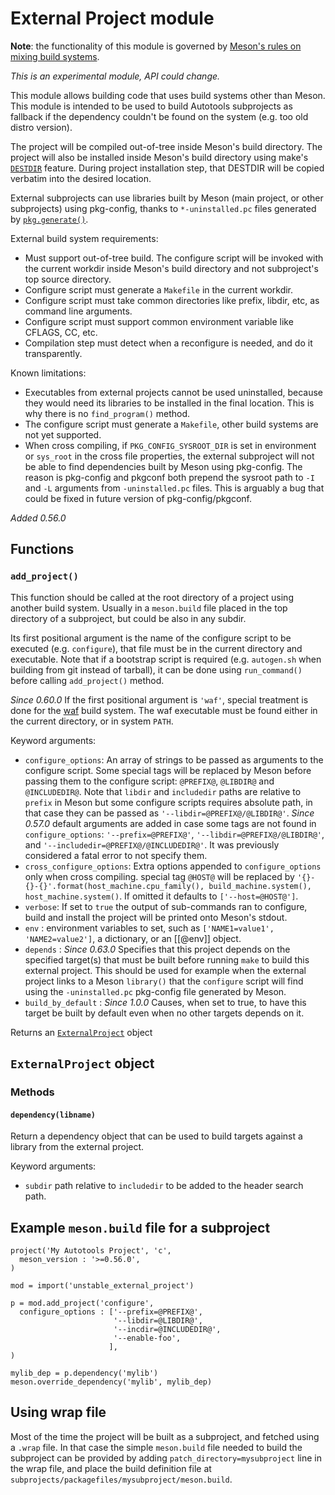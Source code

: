 # External Project module

**Note**: the functionality of this module is governed by [Meson's
  rules on mixing build systems](Mixing-build-systems.md).

*This is an experimental module, API could change.*

This module allows building code that uses build systems other than
Meson. This module is intended to be used to build Autotools
subprojects as fallback if the dependency couldn't be found on the
system (e.g. too old distro version).

The project will be compiled out-of-tree inside Meson's build
directory. The project will also be installed inside Meson's build
directory using make's
[`DESTDIR`](https://www.gnu.org/prep/standards/html_node/DESTDIR.html)
feature. During project installation step, that DESTDIR will be copied
verbatim into the desired location.

External subprojects can use libraries built by Meson (main project,
or other subprojects) using pkg-config, thanks to `*-uninstalled.pc`
files generated by [`pkg.generate()`](Pkgconfig-module.md).

External build system requirements:

- Must support out-of-tree build. The configure script will be invoked with the
  current workdir inside Meson's build directory and not subproject's top source
  directory.
- Configure script must generate a `Makefile` in the current workdir.
- Configure script must take common directories like prefix, libdir, etc, as
  command line arguments.
- Configure script must support common environment variable like CFLAGS, CC, etc.
- Compilation step must detect when a reconfigure is needed, and do it
  transparently.

Known limitations:

- Executables from external projects cannot be used uninstalled, because they
  would need its libraries to be installed in the final location. This is why
  there is no `find_program()` method.
- The configure script must generate a `Makefile`, other build systems are not
  yet supported.
- When cross compiling, if `PKG_CONFIG_SYSROOT_DIR` is set in environment or
  `sys_root` in the cross file properties, the external subproject will not be
  able to find dependencies built by Meson using pkg-config. The reason is
  pkg-config and pkgconf both prepend the sysroot path to `-I` and `-L` arguments
  from `-uninstalled.pc` files. This is arguably a bug that could be fixed in
  future version of pkg-config/pkgconf.

*Added 0.56.0*

## Functions

### `add_project()`

This function should be called at the root directory of a project
using another build system. Usually in a `meson.build` file placed in
the top directory of a subproject, but could be also in any subdir.

Its first positional argument is the name of the configure script to
be executed (e.g. `configure`), that file must be in the current
directory and executable. Note that if a bootstrap script is required
(e.g. `autogen.sh` when building from git instead of tarball), it can
be done using `run_command()` before calling `add_project()` method.

*Since 0.60.0* If the first positional argument is `'waf'`, special treatment
is done for the [waf](https://waf.io/) build system. The waf executable must be
found either in the current directory, or in system `PATH`.

Keyword arguments:

- `configure_options`: An array of strings to be passed as arguments to the
  configure script. Some special tags will be replaced by Meson before passing
  them to the configure script: `@PREFIX@`, `@LIBDIR@` and `@INCLUDEDIR@`.
  Note that `libdir` and `includedir` paths are relative to `prefix` in Meson
  but some configure scripts requires absolute path, in that case they can be
  passed as `'--libdir=@PREFIX@/@LIBDIR@'`. *Since 0.57.0* default arguments are
  added in case some tags are not found in `configure_options`:
  `'--prefix=@PREFIX@'`, `'--libdir=@PREFIX@/@LIBDIR@'`, and
  `'--includedir=@PREFIX@/@INCLUDEDIR@'`. It was previously considered a fatal
  error to not specify them.
- `cross_configure_options`: Extra options appended to `configure_options` only
  when cross compiling. special tag `@HOST@` will be replaced by
  `'{}-{}-{}'.format(host_machine.cpu_family(), build_machine.system(), host_machine.system()`.
  If omitted it defaults to `['--host=@HOST@']`.
- `verbose`: If set to `true` the output of sub-commands ran to configure, build
  and install the project will be printed onto Meson's stdout.
- `env` : environment variables to set, such as `['NAME1=value1', 'NAME2=value2']`,
  a dictionary, or an [[@env]] object.
- `depends` : *Since 0.63.0* Specifies that this project depends on the specified
  target(s) that must be built before running `make` to build this external
  project. This should be used for example when the external project links to a
  Meson `library()` that the `configure` script will find using the
  `-uninstalled.pc` pkg-config file generated by Meson.
- `build_by_default` : *Since 1.0.0* Causes, when set to true, to have this
  target be built by default even when no other targets depends on it.

Returns an [`ExternalProject`](#ExternalProject_object) object

## `ExternalProject` object

### Methods

#### `dependency(libname)`

Return a dependency object that can be used to build targets against a library
from the external project.

Keyword arguments:
- `subdir` path relative to `includedir` to be added to the header search path.

## Example `meson.build` file for a subproject

```meson
project('My Autotools Project', 'c',
  meson_version : '>=0.56.0',
)

mod = import('unstable_external_project')

p = mod.add_project('configure',
  configure_options : ['--prefix=@PREFIX@',
                       '--libdir=@LIBDIR@',
                       '--incdir=@INCLUDEDIR@',
                       '--enable-foo',
                      ],
)

mylib_dep = p.dependency('mylib')
meson.override_dependency('mylib', mylib_dep)
```

## Using wrap file

Most of the time the project will be built as a subproject, and
fetched using a `.wrap` file. In that case the simple `meson.build`
file needed to build the subproject can be provided by adding
`patch_directory=mysubproject` line in the wrap file, and place the
build definition file at
`subprojects/packagefiles/mysubproject/meson.build`.

